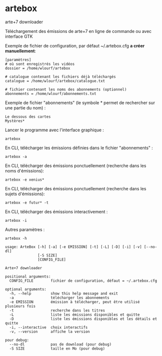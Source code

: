 # artebox
arte+7 downloader 

Téléchargement des émissions de arte+7 en ligne de commande ou avec interface GTK

  
Exemple de fichier de configuration, par défaut ~/.artebox.cfg <b>a créer manuellement</b>:

    [paramètres]
    # où sont enregistrés les vidéos
    dossier = /home/wlourf/artebox
    
    # catalogue contenant les fichiers déjà téléchargés
    catalogue = /home/wlourf/artebox/catalogue.txt
    
    # fichier contenant les noms des abonnements (optionnel)
    abonnements = /home/wlourf/abonnements.txt

Exemple de fichier "abonnements" (le symbole * permet de rechercher sur une partie du nom) :

    Le dessous des cartes
    Mystères*

Lancer le programme avec l'interface graphique :
  
    artebox
  
En CLI, télécharger les émissions définies dans le fichier "abonnements" :

    artebox -a 

En CLI, télécharger des émissions ponctuellement (recherche dans les noms d'émissions):    

    artebox -e xenius*

En CLI, télécharger des émissions ponctuellement (recherche dans les sujets d'émissions):    

    artebox -e futur* -t 

En CLI, télécharger des émissions interactivement :

    artebox -i 
  
Autres paramètres :

    artebox -h 
 
    usage: ArteBox [-h] [-a] [-e EMISSION] [-t] [-L] [-D] [-i] [-v] [--no-dl]
                   [-S SIZE]
                   [CONFIG_FILE]
    
    Arte+7 downloader
    
    positional arguments:
      CONFIG_FILE        fichier de configuration, défaut = ~/.artebox.cfg
    
    optional arguments:
      -h, --help         show this help message and exit
      -a                 télécharger les abonnements
      -e EMISSION        émission à télécharger, peut être utilisé plusieurs fois
      -t                 recherche dans les titres
      -L                 liste les émissions disponibles et quitte
      -D                 liste les émissions disponibles et les détails et quitte
      -i, --interactive  choix interactifs
      -v, --version      affiche la version
    
    pour debug:
      --no-dl            pas de download (pour debug)
      -S SIZE            taille en Mo (pour debug)
    
